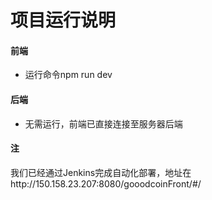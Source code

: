 # 项目运行说明

#### 前端

- 运行命令npm run dev

#### 后端

- 无需运行，前端已直接连接至服务器后端

#### 注

我们已经通过Jenkins完成自动化部署，地址在http://150.158.23.207:8080/gooodcoinFront/#/

